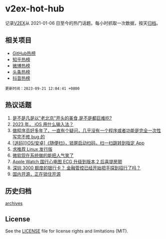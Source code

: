 # v2ex-hot-hub

 记录[V2EX](https://www.v2ex.com/)从 2021-01-06 日至今的热门话题。每小时抓取一次数据，按天[归档](archives)。
 
 ## 相关项目

- [GitHub热榜](https://github.com/it985/github-hot-hub)
- [知乎热榜](https://github.com/it985/zhihu-hot-hub)
- [微博热榜](https://github.com/it985/weibo-hot-hub)
- [头条热榜](https://github.com/it985/toutiao-hot-hub)
- [抖音热榜](https://github.com/it985/douyin-hot-hub)


 `更新时间：2023-09-21 12:04:41 +0800`

## 热议话题

1. [是不是凡是以"老北京"开头的美食,是不是都巨难吃?](https://www.v2ex.com/t/975557)
1. [2023 年， iOS 用什么输入法？](https://www.v2ex.com/t/975510)
1. [做程序员好多年了，一直有个疑问，几乎没有一个程序或者功能是完全一次性写完不修 bug 的](https://www.v2ex.com/t/975722)
1. [[送码][IOS/安卓]《随便扫》，锁屏启动扫码，扫一扫跳转到指定 App](https://www.v2ex.com/t/975667)
1. [求推荐 Linux 发行版](https://www.v2ex.com/t/975515)
1. [微软现在系统做的能把人气笑了](https://www.v2ex.com/t/975546)
1. [Apple Watch 国行心电图 ECG 升级到版本 2 后喜提房颤](https://www.v2ex.com/t/975599)
1. [深圳 3000 额度的银行卡？ 金融管控已经开始把手探到招行了吗？](https://www.v2ex.com/t/975758)
1. [国内开源，正在锁住开源](https://www.v2ex.com/t/975716)

## 历史归档

[archives](archives)

## License

See the [LICENSE](LICENSE) file for license rights and limitations (MIT).
